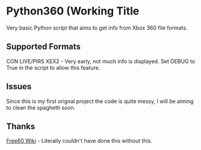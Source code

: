 # Python360 (Working Title
Very basic Python script that aims to get info from Xbox 360 file formats. 

## Supported Formats
CON
LIVE/PIRS
XEX2 - Very early, not much info is displayed. Set DEBUG to True in the script to allow this feature.

## Issues
Since this is my first orignal project the code is quite messy, I will be aiming to clean the spaghetti soon.

## Thanks
[Free60 Wiki](https://free60.org/) - Literally couldn't have done this without this.
